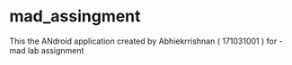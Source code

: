 # mad_assingment
This the ANdroid application created by Abhiekrrishnan ( 171031001 ) for - mad lab assignment
